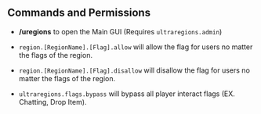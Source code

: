 ## Commands and Permissions

* **/uregions** to open the Main GUI
(Requires ``ultraregions.admin``)

* ``region.[RegionName].[Flag].allow`` will allow the flag for users no matter the flags of the region.

* ``region.[RegionName].[Flag].disallow`` will disallow the flag for users no matter the flags of the region.

* ``ultraregions.flags.bypass`` will bypass all player interact flags (EX. Chatting, Drop Item).

